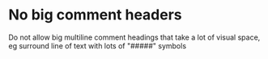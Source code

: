 # No big comment headers
Do not allow big multiline comment headings that take a lot of visual space, eg surround line of text with lots of "#####" symbols
